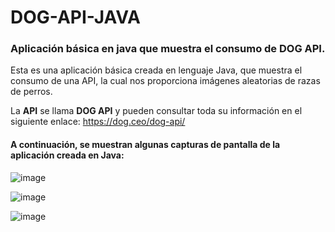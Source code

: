 # DOG-API-JAVA
### Aplicación básica en java que muestra el consumo de DOG API.

Esta es una aplicación básica creada en lenguaje Java, que muestra el consumo de una API, la cual nos proporciona imágenes aleatorias de razas de perros.

La <strong>API</strong> se llama <strong>DOG API</strong> y pueden consultar toda su información en el siguiente enlace: https://dog.ceo/dog-api/

#### A continuación, se muestran algunas capturas de pantalla de la aplicación creada en Java:

![image](https://user-images.githubusercontent.com/22751324/82137797-c44bec80-97e0-11ea-905f-d02c6ab82f4a.png)

![image](https://user-images.githubusercontent.com/22751324/82137838-0d03a580-97e1-11ea-97dd-bb886837140d.png)

![image](https://user-images.githubusercontent.com/22751324/82137907-b5b20500-97e1-11ea-87ce-2fda0fcf34db.png)

